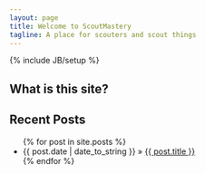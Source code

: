 ```yaml
---
layout: page
title: Welcome to ScoutMastery 
tagline: A place for scouters and scout things
---
```

{% include JB/setup %}

## What is this site?


    
## Recent Posts

<ul class="posts">
  {% for post in site.posts %}
    <li><span>{{ post.date | date_to_string }}</span> &raquo; <a href="{{ BASE_PATH }}{{ post.url }}">{{ post.title }}</a></li>
  {% endfor %}
</ul>

